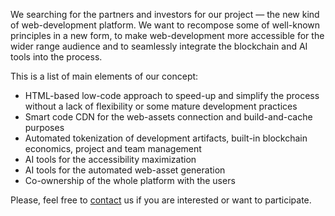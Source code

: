 We searching for the partners and investors for our project — the new kind of web-development platform. We want to recompose some of well-known principles in a new form, to make web-development more accessible for the wider range audience and to seamlessly integrate the blockchain and AI tools into the process.

This is a list of main elements of our concept:
- HTML-based low-code approach to speed-up and simplify the process without a lack of flexibility or some mature development practices
- Smart code CDN for the web-assets connection and build-and-cache purposes
- Automated tokenization of development artifacts, built-in blockchain economics, project and team management
- AI tools for the accessibility maximization
- AI tools for the automated web-asset generation
- Co-ownership of the whole platform with the users

Please, feel free to [contact](#form) us if you are interested or want to participate.